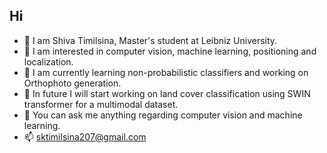 ## Hi

- 👋 I am Shiva Timilsina, Master's student at Leibniz University.
- 🌱 I am interested in computer vision, machine learning, positioning and localization.
- 🌱 I am currently learning non-probabilistic classifiers and working on Orthophoto generation. 
- 🔭 In future I will start working on land cover classification using SWIN transformer for a multimodal dataset.
- 💬 You can ask me anything regarding computer vision and machine learning.
- 📫 sktimilsina207@gmail.com




<!--
**sakcham-de/sakcham-de** is a ✨ _special_ ✨ repository because its `README.md` (this file) appears on your GitHub profile.

Here are some ideas to get you started:

- 🔭 I’m currently working on
- 🌱 I’m currently learning ...
- 👯 I’m looking to collaborate on ...
- 🤔 I’m looking for help with ...
- 💬 Ask me about ...
- 📫 How to reach me: ...
- 😄 Pronouns: ...
- ⚡ Fun fact: ...
-->
